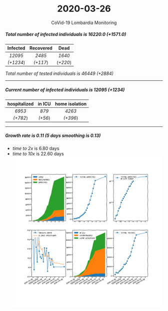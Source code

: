 <div align='center'>

# 2020-03-26
CoVid-19 Lombardia Monitoring
</div>

##### Total number of infected individuals is 16220.0 (+1571.0)
Infected | Recovered | Dead
:---: | :---: | :---:
*12095* | *2485* | *1640*
*(+1234*) | *(+117*) | (*+220*)

*Total number of tested individuals is 46449 (+2884)*
***
##### Current number of infected individuals is 12095 (+1234)
hospitalized | in ICU | home isolation
:---: | :---: | :---:
*6953* |*879* |*4263*
*(+782*) |*(+56*) |*(+396*)
***
##### Growth rate is 0.11 (5 days smoothing is 0.13)
- *time to 2x* is 6.80 days
- *time to 10x* is 22.60 days
![stats][stats]

[stats]: stats_Lombardia.png
